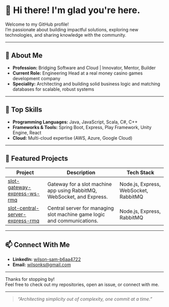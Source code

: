 # 👋 Hi there! I'm glad you're here.

Welcome to my GitHub profile!  
I’m passionate about building impactful solutions, exploring new technologies, and sharing knowledge with the community.

---

## 🚀 About Me

- **Profession:** Bridging Software and Cloud | Innovator, Mentor, Builder 
- **Current Role:** Engineering Head at a real money casino games development company
- **Speciality:** Architecting and building solid business logic and matching databases for scalable, robust systems

---

## 🧰 Top Skills

- **Programming Languages:** Java, JavaScript, Scala, C#, C++
- **Frameworks & Tools:** Spring Boot, Express, Play Framework, Unity Engine, React
- **Cloud:** Multi-cloud expertise (AWS, Azure, Google Cloud)

---

## 🌟 Featured Projects

| Project | Description | Tech Stack |
|---------|-------------|------------|
| [slot-gateway-express-ws-rmq](https://github.com/wilsonks/slot-gateway-express-ws-rmq) | Gateway for a slot machine app using RabbitMQ, WebSocket, and Express. | Node.js, Express, WebSocket, RabbitMQ |
| [slot-central-server-express-rmq](https://github.com/wilsonks/slot-central-server-express-rmq) | Central server for managing slot machine game logic and communications. | Node.js, Express, RabbitMQ |

---

## 📫 Connect With Me

- **LinkedIn:** [wilson-sam-b6aa4722](https://www.linkedin.com/in/wilson-sam-b6aa4722)
- **Email:** wilsonks@gmail.com

---

Thanks for stopping by!  
Feel free to check out my repositories, open an issue, or connect with me.

---

> _“Architecting simplicity out of complexity, one commit at a time.”_
